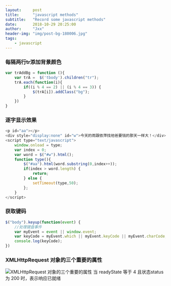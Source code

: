 ```yaml
---
layout:     post
title:      "javascript methods"
subtitle:   "Record some javascript methods"
date:       2018-10-29 20:25:00
author:     "Jxx"
header-img: "img/post-bg-180006.jpg"
tags:
    - javascript
---
```



### 每隔两行tr添加背景颜色
```javascript
var trAddBg = function (){
    var trA =  $('tbody').children("tr");
    trA.each(function(i){
        if((i % 4 == 2) || (i % 4 == 3)) {
            $(trA[i]).addClass("bg");
        }
    })
}
```

### 逐字显示效果
```javascript
<p id="aa"></p>
<div style="display:none" id="w">今天的雨跟依萍找他爸要钱的那天一样大！</div>
<script type="text/javascript">
    window.onload = type;
    var index = 0;
    var word = $("#w").html();
    function type(){
        $("#aa").html(word.substring(0,index++));
        if(index > word.length) {
            return;
        } else {
            setTimeout(type,50);
        };
    }
</script>
```

### 获取键码
```javascript
$("body").keyup(function(event) {
    //处理键盘事件
    var myEvent = event || window.event;
    var keyCode = myEvent.which || myEvent.keyCode || myEvent.charCode;
    console.log(keyCode);
})
```

### XMLHttpRequest 对象的三个重要的属性
![XMLHttpRequest 对象的三个重要的属性](https://onepiece1991.github.io/img/in-post/post-js-version/xmlHttpRequest.png)
当 readyState 等于 4 且状态status为 200 时，表示响应已就绪

